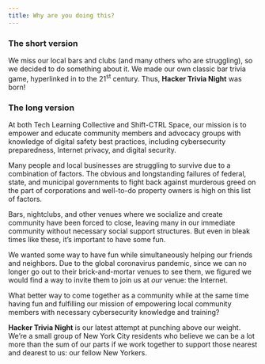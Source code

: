 ```yaml
---
title: Why are you doing this?
---
```


### The short version

We miss our local bars and clubs (and many others who are struggling), so we decided to do something about it. We made our own classic bar trivia game, hyperlinked in to the 21<sup>st</sup> century. Thus, **Hacker Trivia Night** was born!

### The long version

At both Tech Learning Collective and Shift-CTRL Space, our mission is to empower and educate community members and advocacy groups with knowledge of digital safety best practices, including cybersecurity preparedness, Internet privacy, and digital security.

Many people and local businesses are struggling to survive due to a combination of factors. The obvious and longstanding failures of federal, state, and municipal governments to fight back against murderous greed on the part of corporations and well-to-do property owners is high on this list of factors.

Bars, nightclubs, and other venues where we socialize and create community have been forced to close, leaving many in our immediate community without necessary social support structures. But even in bleak times like these, it&rsquo;s important to have some fun.

We wanted some way to have fun while simultaneously helping our friends and neighbors. Due to the global coronavirus pandemic, since we can no longer go out to their brick-and-mortar venues to see them, we figured we would find a way to invite them to join us at *our* venue: the Internet.

What better way to come together as a community while at the same time having fun and fulfilling our mission of empowering local community members with necessary cybersecurity knowledge and training?

**Hacker Trivia Night** is our latest attempt at punching above our weight. We&rsquo;re a small group of New York City residents who believe we can be a lot more than the sum of our parts if we work together to support those nearest and dearest to us: our fellow New Yorkers.
